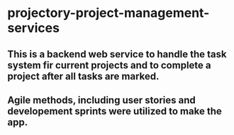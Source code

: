 # projectory-project-management-services

## This is a backend web service to handle the task system fir current projects and to complete a project after all tasks are marked.
## Agile methods, including user stories and developement sprints were utilized to make the app.
